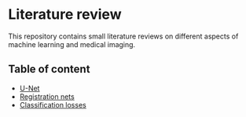 # Literature review

This repository contains small literature reviews on different aspects of machine learning 
and medical imaging.

## Table of content

- [U-Net](unet.md)
- [Registration nets](regnet.md)
- [Classification losses](catloss.md)

